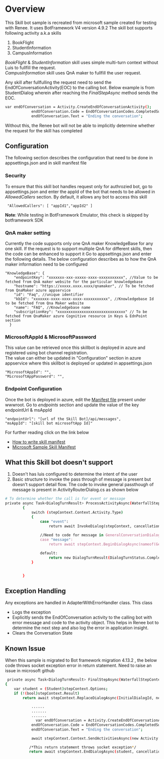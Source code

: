 ﻿# Overview

This Skill bot sample is recreated from microsoft sample created for testing with Renee. It uses BotFramework V4 version 4.9.2
The skill bot supports following activity a.k.a skills
1. BookFlight
2. StudentInformation
3. CampusInformation

*BookFlight* & *StudentInformation* skill uses simple multi-turn context without Luis to fullfill the request.\
*CampusInformation* skill uses QnA maker to fullfill the user request.

Any skill after fullfulling the request need to send the EndOfConversationActivity(EOC) to the calling bot. Below example is from StudentDialog wherein after reaching the *FinalStepAsync* method sends the EOC.
```bash
var endOfConversation = Activity.CreateEndOfConversationActivity();
            endOfConversation.Code = EndOfConversationCodes.CompletedSuccessfully;
            endOfConversation.Text = "Ending the conversation";
```
Without this, the Renee bot will not be able to implicitly determine whether the request for the skill has completed

## Configuration
The following section describes the configuration that need to be done in appsettings.json and in skill manifest file
### Security
To ensure that this skill bot handles request only for authrozied bot, go to appsettings.json and enter the appId of the bot that needs to be allowed in *AllowedCallers* section. By default, it allows any bot to access this skill
```language
 "AllowedCallers": [ "appId1","appId2" ]
```
**Note**: While testing in BotFramework Emulator, this check is skipped by botframework SDK

### QnA maker setting
Currently the code supports only one QnA maker KnowledgeBase for any one skill. If the request is to support multiple QnA for different skills, then the code can be enhanced to support it
Go to appsettings.json and enter the following details. The below configuration describes as to how the QnA maker information need to be configured

```language
"KnowledgeBase": {
    "endpointKey": "xxxxxxx-xxx-xxxxx-xxxx-xxxxxxxxxxx", //Value to be fetched from QnA maker website for the particular knowledgebase
    "hostname": "https://xxxxx.xxxx.xxxx/qnamaker", // To be fetched from QnaMaker azure appservice
    "id": "Faq", //unique identifier
    "kbId": "xxxxxxx-xxxx-xxxx-xxxx-xxxxxxxxxxx", //Knowledgebase Id to be fetched from Qna Maker website
    "name": "FAQ", //Knowledgebase name
    "subscriptionKey": "xxxxxxxxxxxxxxxxxxxxxxxxxxxxxxx" // To be fetched from QnaMaker azure Cognitive resource in Keys & EdnPoint section
  }

```
### MicrosoftAppId & MicrosoftPassword
This value can be retrieved once this skillbot is deployed in azure and registered using bot channel registration.\
The value can either be updated in "Configuration" section in azure appservice where this skillbot is deployed or updated in appsettings.json
```language
"MicrosoftAppId": "",
"MicrosoftAppPassword": "", 
```
### Endpoint Configuration
Once the bot is deployed in azure, edit the [Manifest file](./wwwroot/dialogchildbot-manifest-1.0.json) present under wwwroot. Go to *endpoints* section and update the value of the key endpointUrl & msAppId
```language
"endpointUrl": "[url of the Skill Bot]/api/messages",
"msAppId": "[skill bot microsoftApp Id]"
``` 
For further reading click on the link below
- [How to write skill manifest](https://docs.microsoft.com/en-us/azure/bot-service/skills-write-manifest-2-1?view=azure-bot-service-4.0) 
- [Microsoft Sample Skill Manifest](https://schemas.botframework.com/schemas/skills/v2.1/skill-manifest.json)

## What this Skill bot doesn't support
1. Doesn't has luis configured to determine the intent of the user
2. Basic structure to invoke the pass through of message is present but doesn't support detail flow. The code to invoke general passthough of message is present in ActivityRouterDialog.cs as shown below
```bash
# To determine whether the call is for event or message
private async Task<DialogTurnResult> ProcessActivityAsync(WaterfallStepContext stepContext, CancellationToken cancellationToken)
        {
            switch (stepContext.Context.Activity.Type)
            {
                case "event":
                    return await InvokeDialog(stepContext, cancellationToken);
               
                //Need to code for message in GeneralConversationDialog. Just created the structure
                case "message":
                    return await stepContext.BeginDialogAsync(nameof(GeneralConversationDialog), null, cancellationToken);

                default:
                    return new DialogTurnResult(DialogTurnStatus.Complete);
            }

            
        }
```
## Exception Handling
Any exceptions are handled in AdapterWithErrorHandler class. This class 
- Logs the exception
- Explicitly sends the EndOfConversation activity to the calling bot with error message and code to the activity object. This helps in Renee bot to determine the next step and also log the error in application insight.
- Clears the Conversation State

## Known Issue
When this sample is migrated to Bot framework migration 4.13.2 , the below  code throws socket exception error in return statement. Need to raise an issue in microsoft github
```bash
 private async Task<DialogTurnResult> FinalStepAsync(WaterfallStepContext stepContext, CancellationToken cancellationToken)
{
    var student = (Student)stepContext.Options;
    if (!(bool)stepContext.Result)
        return await stepContext.ReplaceDialogAsync(InitialDialogId, new Student(), cancellationToken);

            ......
            .......
            .......
              var endOfConversation = Activity.CreateEndOfConversationActivity();
            endOfConversation.Code = EndOfConversationCodes.CompletedSuccessfully;
            endOfConversation.Text = "Ending the conversation";

            await stepContext.Context.SendActivitiesAsync(new Activity[] { (Activity)endOfConversation }, cancellationToken);

           /*This return statement throws socket exception*/
           return await stepContext.EndDialogAsync(student, cancellationToken);

``` 
